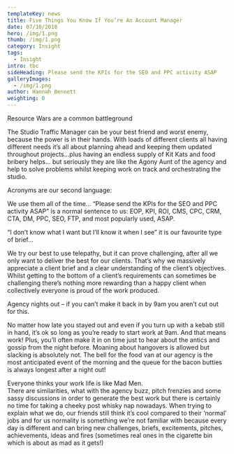 ```yaml
---
templateKey: news
title: Five Things You Know If You’re An Account Manager
date: 07/10/2018
hero: /img/1.png
thumb: /img/1.png
category: Insight
tags:
  - Insight
intro: tbc
sideHeading: Please send the KPIs for the SEO and PPC activity ASAP
galleryImages:
  - /img/1.png
author: Hannah Bennett
weighting: 0
---
```

Resource Wars are a common battleground 

The Studio Traffic Manager can be your best friend and worst enemy, because the power is in their hands. With loads of different clients all having different needs it’s all about planning ahead and keeping them updated throughout projects…plus having an endless supply of Kit Kats and food bribery helps… but seriously they are like the Agony Aunt of the agency and help to solve problems whilst keeping work on track and orchestrating the studio. 



Acronyms are our second language:

We use them all of the time… “Please send the KPIs for the SEO and PPC activity ASAP” is a normal sentence to us: EOP, KPI, ROI, CMS, CPC, CRM, CTA, DM, PPC, SEO, FTP, and most popularly used, ASAP.



“I don’t know what I want but I’ll know it when I see” it is our favourite type of brief…

We try our best to use telepathy, but it can prove challenging, after all we only want to deliver the best for our clients. That’s why we massively appreciate a client brief and a clear understanding of the client’s objectives. Whilst getting to the bottom of a client’s requirements can sometimes be challenging there’s nothing more rewarding than a happy client when collectively everyone is proud of the work produced. 



Agency nights out – if you can’t make it back in by 9am you aren’t cut out for this. 

No matter how late you stayed out and even if you turn up with a kebab still in hand, it’s ok so long as you’re ready to start work at 9am. And that means work! Plus, you’ll often make it in on time just to hear about the antics and gossip from the night before. Moaning about hangovers is allowed but slacking is absolutely not. The bell for the food van at our agency is the most anticipated event of the morning and the queue for the bacon butties is always longest after a night out!

Everyone thinks your work life is like Mad Men.\
There are similarities, what with the agency buzz, pitch frenzies and some sassy discussions in order to generate the best work but there is certainly no time for taking a cheeky post whisky nap nowadays.  When trying to explain what we do, our friends still think it’s cool compared to their ‘normal’ jobs and for us normality is something we’re not familiar with because every day is different and can bring new challenges, briefs, excitements, pitches, achievements, ideas and fires (sometimes real ones in the cigarette bin which is about as mad as it gets!)

